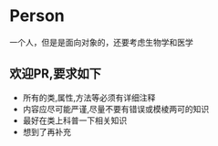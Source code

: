 # Person
一个人，但是是面向对象的，还要考虑生物学和医学

## 欢迎PR,要求如下
- 所有的类,属性,方法等必须有详细注释
- 内容应尽可能严谨,尽量不要有错误或模棱两可的知识
- 最好在类上科普一下相关知识
- 想到了再补充
